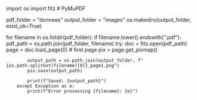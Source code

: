import os
import fitz  # PyMuPDF

pdf_folder = "donnees"
output_folder = "images"
os.makedirs(output_folder, exist_ok=True)

for filename in os.listdir(pdf_folder):
    if filename.lower().endswith(".pdf"):
        pdf_path = os.path.join(pdf_folder, filename)
        try:
            doc = fitz.open(pdf_path)
            page = doc.load_page(0)  # first page
            pix = page.get_pixmap()
            
            output_path = os.path.join(output_folder, f"{os.path.splitext(filename)[0]}_page1.png")
            pix.save(output_path)
            
            print(f"Saved: {output_path}")
        except Exception as e:
            print(f"Error processing {filename}: {e}")
